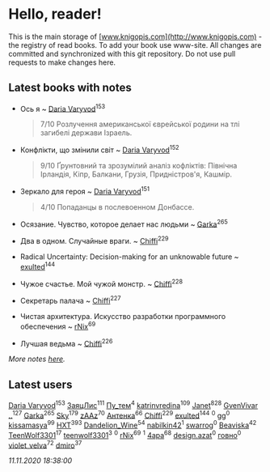# Hello, reader!
This is the main storage of [www.knigopis.com](http://www.knigopis.com) - the registry of read books.
To add your book use www-site. All changes are committed and synchronized with this git repository.
Do not use pull requests to make changes here.


## Latest books with notes
* Ось я ~ [Daria Varyvod](users/829/829893410524253-facebook)<sup>153</sup>
    > 7/10 Розлучення американської єврейської родини на тлі загибелі держави Ізраель.

* Конфлікти, що змінили світ ~ [Daria Varyvod](users/829/829893410524253-facebook)<sup>152</sup>
    > 9/10 Ґрунтовний та зрозумілий аналіз кофліктів: Північна Ірландія, Кіпр, Балкани, Грузія, Придністров'я, Кашмір.

* Зеркало для героя ~ [Daria Varyvod](users/829/829893410524253-facebook)<sup>151</sup>
    > 4/10 Попаданцы в послевоенном Донбассе.

* Осязание. Чувство, которое делает нас людьми ~ [Garka](users/115/115753719718250012620-google)<sup>265</sup>

* Два в одном. Случайные враги. ~ [Chiffi](users/105/105831994080785626680-google)<sup>229</sup>

* Radical Uncertainty: Decision-making for an unknowable future ~ [exulted](users/100/100599204551896265722-google)<sup>144</sup>

* Чужое счастье. Мой чужой монстр. ~ [Chiffi](users/105/105831994080785626680-google)<sup>228</sup>

* Секретарь палача ~ [Chiffi](users/105/105831994080785626680-google)<sup>227</sup>

* Чистая архитектура. Искусство разработки программного обеспечения ~ [rNix](users/227/22742452-yandex)<sup>69</sup>

* Лучшая ведьма ~ [Chiffi](users/105/105831994080785626680-google)<sup>226</sup>


_More notes [here](latest_books_with_notes.md)._


## Latest users
[Daria Varyvod](users/829/829893410524253-facebook)<sup>153</sup> 
[ЗаяцЛис](users/112/112388384595246311466-google)<sup>111</sup> 
[Пу_тем](users/344/3448154788585127-facebook)<sup>4</sup> 
[katrinvredina](users/233/2336755-vkontakte)<sup>109</sup> 
[Janet](users/108/108113656204404967440-google)<sup>828</sup> 
[GvenVivar ..](users/158/158266434925901-facebook)<sup>127</sup> 
[Garka](users/115/115753719718250012620-google)<sup>265</sup> 
[Sky](users/118/118049897850017649660-googleplus)<sup>179</sup> 
[zAAz](users/202/202248233-vkontakte)<sup>70</sup> 
[Антенка](users/118/118158645037334943900-google)<sup>66</sup> 
[Chiffi](users/105/105831994080785626680-google)<sup>229</sup> 
[exulted](users/100/100599204551896265722-google)<sup>144</sup> 
[](users/109/109565266968438976725-google)<sup>0</sup> 
[gg](users/106/106449150245422604892-google)<sup>0</sup> 
[kissamasya](users/684/68439978-vkontakte)<sup>99</sup> 
[HXT](users/100/100002563462782-facebook)<sup>393</sup> 
[Dandelion_Wine](users/586/58602788-vkontakte)<sup>54</sup> 
[nabilkin42](users/365/3653380-vkontakte)<sup>1</sup> 
[swarrog](users/328/32895952-yandex)<sup>0</sup> 
[Beaviska](users/102/10202544960024508-facebook)<sup>42</sup> 
[TeenWolf3301](users/100/100726438533263363348-googleplus)<sup>17</sup> 
[teenwolf3301](users/209/209288065-vkontakte)<sup>3</sup> 
[](users/100/100726438533263363348-google)<sup>0</sup> 
[rNix](users/227/22742452-yandex)<sup>69</sup> 
[](users/836/836077803836456-facebook)<sup>1</sup> 
[4apa](users/117/117392596378069249667-google)<sup>68</sup> 
[design.azat](users/274/274622786-vkontakte)<sup>0</sup> 
[говно](users/124/1241017526268068-facebook)<sup>0</sup> 
[violet_velva](users/116/116961712580551399099-google)<sup>72</sup> 
[dmiro](users/571/5714115-vkontakte)<sup>37</sup> 


_11.11.2020 18:38:00_

